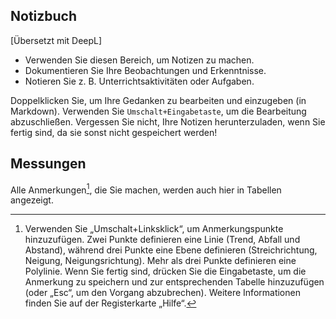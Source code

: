 ## Notizbuch

[Übersetzt mit DeepL]


- Verwenden Sie diesen Bereich, um Notizen zu machen.
- Dokumentieren Sie Ihre Beobachtungen und Erkenntnisse.
- Notieren Sie z. B. Unterrichtsaktivitäten oder Aufgaben.

Doppelklicken Sie, um Ihre Gedanken zu bearbeiten und einzugeben (in Markdown). Verwenden Sie `Umschalt+Eingabetaste`, um die Bearbeitung abzuschließen.
Vergessen Sie nicht, Ihre Notizen herunterzuladen, wenn Sie fertig sind, da sie sonst nicht gespeichert werden!

## Messungen

Alle Anmerkungen[^1], die Sie machen, werden auch hier in Tabellen angezeigt. 

[^1]: Verwenden Sie „Umschalt+Linksklick“, um Anmerkungspunkte hinzuzufügen. Zwei Punkte definieren eine Linie (Trend, Abfall und Abstand), während drei Punkte eine Ebene definieren (Streichrichtung, Neigung, Neigungsrichtung). Mehr als drei Punkte definieren eine Polylinie. Wenn Sie fertig sind, drücken Sie die Eingabetaste, um die Anmerkung zu speichern und zur entsprechenden Tabelle hinzuzufügen (oder „Esc“, um den Vorgang abzubrechen). Weitere Informationen finden Sie auf der Registerkarte „Hilfe“.

